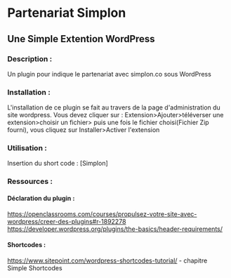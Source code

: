 # Partenariat Simplon
## Une Simple Extention WordPress

### Description :

Un plugin pour indique le partenariat avec simplon.co sous WordPress

### Installation :

L'installation de ce plugin se fait au travers de la page d'administration du site wordpress.
Vous devez cliquer sur : 
Extension>Ajouter>téléverser une extension>choisir un fichier>
puis une fois le fichier choisi(Fichier Zip fourni), vous cliquez sur 
Installer>Activer l'extension


### Utilisation :

Insertion du short code : [Simplon]

### Ressources :
#### Déclaration du plugin :
https://openclassrooms.com/courses/propulsez-votre-site-avec-wordpress/creer-des-plugins#r-1892278  
https://developer.wordpress.org/plugins/the-basics/header-requirements/

#### Shortcodes :
https://www.sitepoint.com/wordpress-shortcodes-tutorial/ - chapitre Simple Shortcodes 
